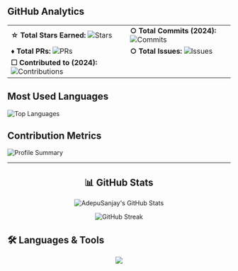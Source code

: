 

## GitHub Analytics

| | |
|---|---|
| **☆ Total Stars Earned:** ![Stars](https://img.shields.io/github/stars/AdepuSanjay?style=flat) | **○ Total Commits (2024):** ![Commits](https://img.shields.io/github/commit-activity/y/AdepuSanjay) |
| **♦ Total PRs:** ![PRs](https://img.shields.io/github/issues-pr/AdepuSanjay) | **○ Total Issues:** ![Issues](https://img.shields.io/github/issues/AdepuSanjay) |
| **☐ Contributed to (2024):** ![Contributions](https://img.shields.io/github/contributions/AdepuSanjay) | |

## Most Used Languages

![Top Languages](https://github-readme-stats.vercel.app/api/top-langs/?username=AdepuSanjay&layout=compact&theme=radical&hide_border=true)

## Contribution Metrics

![Profile Summary](https://github-profile-summary-cards.vercel.app/api/cards/profile-details?username=AdepuSanjay&theme=radical)

---

<div align="center">

## 📊 GitHub Stats

![AdepuSanjay's GitHub Stats](https://github-readme-stats.vercel.app/api?username=AdepuSanjay&show_icons=true&theme=radical&hide_border=true)

![GitHub Streak](https://streak-stats.demolab.com/?user=AdepuSanjay&theme=radical&hide_border=true)

</div>

## 🛠️ Languages & Tools

<p align="center">
  <img src="https://skillicons.dev/icons?i=js,ts,react,nextjs,nodejs,express,python,django,html,css,tailwind,git,github,aws,azure,mongodb,mysql,postman,vscode" />
</p>

